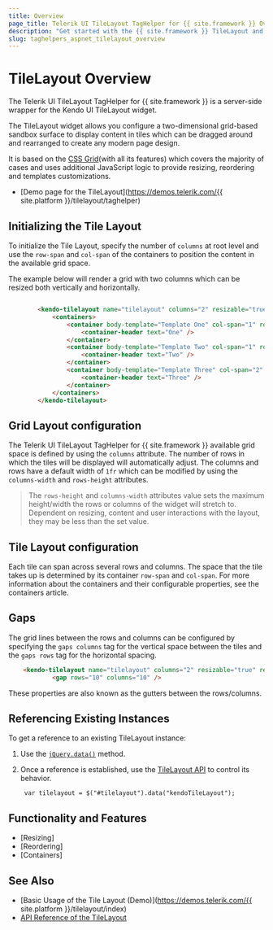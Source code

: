 ```yaml
---
title: Overview
page_title: Telerik UI TileLayout TagHelper for {{ site.framework }} Overview 
description: "Get started with the {{ site.framework }} TileLayout and learn about its features and how to initialize the component."
slug: taghelpers_aspnet_tilelayout_overview
---
```


# TileLayout Overview

The Telerik UI TileLayout TagHelper for {{ site.framework }} is a server-side wrapper for the Kendo UI TileLayout widget.

The TileLayout widget allows you configure a two-dimensional grid-based sandbox surface to display content in tiles which can be dragged around and rearranged to create any modern page design.

It is based on the [CSS Grid](https://css-tricks.com/snippets/css/complete-guide-grid/)(with all its features) which covers the majority of cases and uses additional JavaScript logic to provide resizing, reordering and templates customizations.

* [Demo page for the TileLayout](https://demos.telerik.com/{{ site.platform }}/tilelayout/taghelper) 

## Initializing the Tile Layout

To initialize the Tile Layout, specify the number of `columns` at root level and use the `row-span` and `col-span` of the containers to position the content in the available grid space.

The example below will render a grid with two columns which can be resized both vertically and horizontally.


```html

        <kendo-tilelayout name="tilelayout" columns="2" resizable="true" reorderable="true" columns-width="300px" rows-height="300px">
            <containers>
                <container body-template="Template One" col-span="1" row-span="1">
                    <container-header text="One" />
                </container>
                <container body-template="Template Two" col-span="1" row-span="1">
                    <container-header text="Two" />
                </container>
                <container body-template="Template Three" col-span="2" row-span="1">
                    <container-header text="Three" />
                </container>
            </containers>
        </kendo-tilelayout>
```

## Grid Layout configuration 

The Telerik UI TileLayout TagHelper for {{ site.framework }} available grid space is defined by using the `columns` attribute. The number of rows in which the tiles will be displayed will automatically adjust. The columns and rows have a default width of `1fr` which can be modified by using the `columns-width` and `rows-height` attributes.

> The `rows-height` and `columns-width` attributes value sets the maximum height/width the rows or columns of the widget will stretch to. Dependent on resizing, content and user interactions with the layout, they may be less than the set value.

## Tile Layout configuration

Each tile can span across several rows and columns. The space that the tile takes up is determined by its container `row-span` and `col-span`. For more information about the containers and their configurable properties, see the containers article.

## Gaps

The grid lines between the rows and columns can be configured by specifying the `gaps columns` tag for the vertical space between the tiles and the `gaps rows` tag for the horizontal spacing.

```html
    <kendo-tilelayout name="tilelayout" columns="2" resizable="true" reorderable="true" columns-width="300px" rows-height="300px">
            <gap rows="10" columns="10" />
```

These properties are also known as the gutters between the rows/columns.

## Referencing Existing Instances

To get a reference to an existing TileLayout instance:

1. Use the [`jQuery.data()`](https://api.jquery.com/jQuery.data/) method.
1. Once a reference is established, use the [TileLayout API](https://docs.telerik.com/kendo-ui/api/javascript/ui/tilelayout) to control its behavior.

        var tilelayout = $("#tilelayout").data("kendoTileLayout");

## Functionality and Features

* [Resizing]
* [Reordering]
* [Containers]

## See Also

* [Basic Usage of the Tile Layout (Demo)](https://demos.telerik.com/{{ site.platform }}/tilelayout/index)
* [API Reference of the TileLayout](/api/tilelayout)
